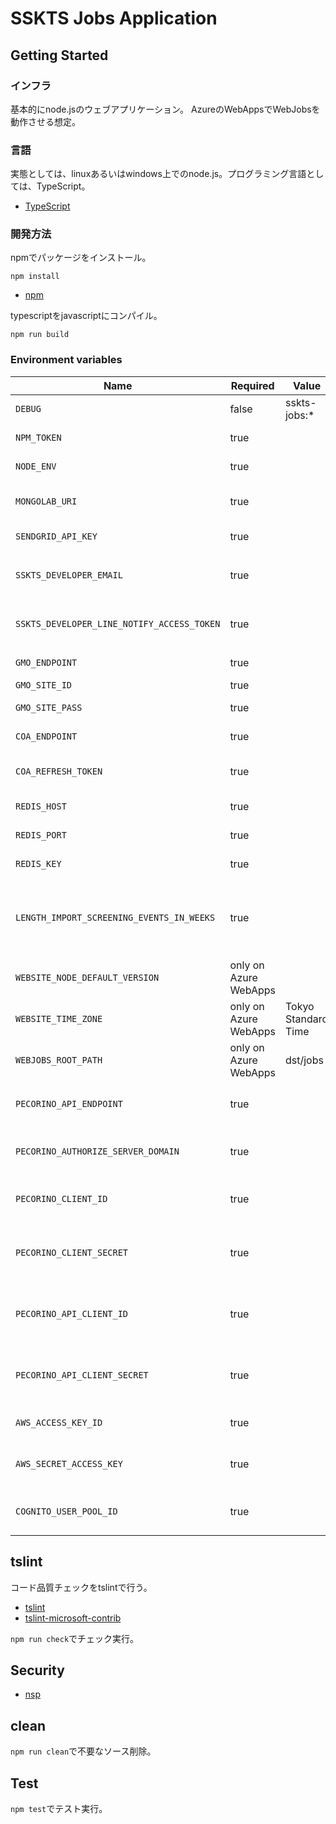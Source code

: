 # SSKTS Jobs Application

## Getting Started

### インフラ

基本的にnode.jsのウェブアプリケーション。
AzureのWebAppsでWebJobsを動作させる想定。

### 言語

実態としては、linuxあるいはwindows上でのnode.js。プログラミング言語としては、TypeScript。

* [TypeScript](https://www.typescriptlang.org/)

### 開発方法

npmでパッケージをインストール。

```shell
npm install
```

* [npm](https://www.npmjs.com/)

typescriptをjavascriptにコンパイル。

```shell
npm run build
```

### Environment variables

| Name                                       | Required              | Value               | Purpose                         |
|--------------------------------------------|-----------------------|---------------------|---------------------------------|
| `DEBUG`                                    | false                 | sskts-jobs:*        | Debug                           |
| `NPM_TOKEN`                                | true                  |                     | NPM auth token                  |
| `NODE_ENV`                                 | true                  |                     | environment name                |
| `MONGOLAB_URI`                             | true                  |                     | MongoDB connection URI          |
| `SENDGRID_API_KEY`                         | true                  |                     | SendGrid API Key                |
| `SSKTS_DEVELOPER_EMAIL`                    | true                  |                     | 開発者通知用メールアドレス                   |
| `SSKTS_DEVELOPER_LINE_NOTIFY_ACCESS_TOKEN` | true                  |                     | 開発者LINE通知アクセストークン               |
| `GMO_ENDPOINT`                             | true                  |                     | GMO API endpoint                |
| `GMO_SITE_ID`                              | true                  |                     | GMO SiteID                      |
| `GMO_SITE_PASS`                            | true                  |                     | GMO SitePass                    |
| `COA_ENDPOINT`                             | true                  |                     | COA API endpoint                |
| `COA_REFRESH_TOKEN`                        | true                  |                     | COA API refresh token           |
| `REDIS_HOST`                               | true                  |                     | Redis Cache host                |
| `REDIS_PORT`                               | true                  |                     | Redis Cache port                |
| `REDIS_KEY`                                | true                  |                     | Redis Cache key                 |
| `LENGTH_IMPORT_SCREENING_EVENTS_IN_WEEKS`  | true                  |                     | 上映イベントを何週間後までインポートするか           |
| `WEBSITE_NODE_DEFAULT_VERSION`             | only on Azure WebApps |                     | Node.js version                 |
| `WEBSITE_TIME_ZONE`                        | only on Azure WebApps | Tokyo Standard Time |                                 |
| `WEBJOBS_ROOT_PATH`                        | only on Azure WebApps | dst/jobs            |                                 |
| `PECORINO_API_ENDPOINT`                    | true                  |                     | PecorinoAPIエンドポイント              |
| `PECORINO_AUTHORIZE_SERVER_DOMAIN`         | true                  |                     | Pecorino認可サーバードメイン              |
| `PECORINO_CLIENT_ID`                       | true                  |                     | PecorinoAPIクライアントID             |
| `PECORINO_CLIENT_SECRET`                   | true                  |                     | PecorinoAPIクライアントシークレット         |
| `PECORINO_API_CLIENT_ID`                   | true                  |                     | PecorinoAPIクライアントシークレット         |
| `PECORINO_API_CLIENT_SECRET`               | true                  |                     | PecorinoAPIクライアントシークレット         |
| `AWS_ACCESS_KEY_ID`                        | true                  |                     | AWSアクセスキー                       |
| `AWS_SECRET_ACCESS_KEY`                    | true                  |                     | AWSシークレットアクセスキー                 |
| `COGNITO_USER_POOL_ID`                     | true                  |                     | CognitoユーザープールID             ID |

## tslint

コード品質チェックをtslintで行う。

* [tslint](https://github.com/palantir/tslint)
* [tslint-microsoft-contrib](https://github.com/Microsoft/tslint-microsoft-contrib)

`npm run check`でチェック実行。

## Security

* [nsp](https://www.npmjs.com/package/nsp)

## clean

`npm run clean`で不要なソース削除。

## Test

`npm test`でテスト実行。

